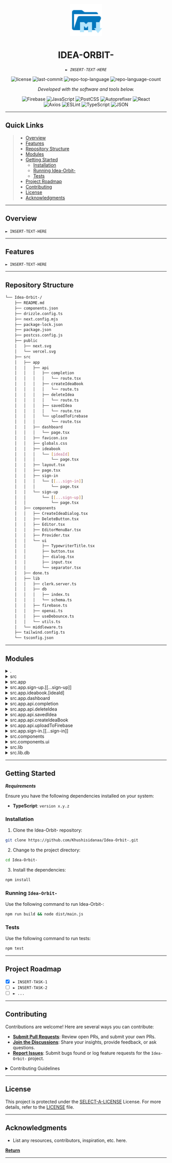 <p align="center">
  <img src="https://raw.githubusercontent.com/PKief/vscode-material-icon-theme/ec559a9f6bfd399b82bb44393651661b08aaf7ba/icons/folder-markdown-open.svg" width="100" />
</p>
<p align="center">
    <h1 align="center">IDEA-ORBIT-</h1>
</p>
<p align="center">
    <em><code>► INSERT-TEXT-HERE</code></em>
</p>
<p align="center">
	<img src="https://img.shields.io/github/license/Khushisidanaa/Idea-Orbit-.git?style=flat&color=0080ff" alt="license">
	<img src="https://img.shields.io/github/last-commit/Khushisidanaa/Idea-Orbit-.git?style=flat&logo=git&logoColor=white&color=0080ff" alt="last-commit">
	<img src="https://img.shields.io/github/languages/top/Khushisidanaa/Idea-Orbit-.git?style=flat&color=0080ff" alt="repo-top-language">
	<img src="https://img.shields.io/github/languages/count/Khushisidanaa/Idea-Orbit-.git?style=flat&color=0080ff" alt="repo-language-count">
<p>
<p align="center">
		<em>Developed with the software and tools below.</em>
</p>
<p align="center">
	<img src="https://img.shields.io/badge/Firebase-FFCA28.svg?style=flat&logo=Firebase&logoColor=black" alt="Firebase">
	<img src="https://img.shields.io/badge/JavaScript-F7DF1E.svg?style=flat&logo=JavaScript&logoColor=black" alt="JavaScript">
	<img src="https://img.shields.io/badge/PostCSS-DD3A0A.svg?style=flat&logo=PostCSS&logoColor=white" alt="PostCSS">
	<img src="https://img.shields.io/badge/Autoprefixer-DD3735.svg?style=flat&logo=Autoprefixer&logoColor=white" alt="Autoprefixer">
	<img src="https://img.shields.io/badge/React-61DAFB.svg?style=flat&logo=React&logoColor=black" alt="React">
	<br>
	<img src="https://img.shields.io/badge/Axios-5A29E4.svg?style=flat&logo=Axios&logoColor=white" alt="Axios">
	<img src="https://img.shields.io/badge/ESLint-4B32C3.svg?style=flat&logo=ESLint&logoColor=white" alt="ESLint">
	<img src="https://img.shields.io/badge/TypeScript-3178C6.svg?style=flat&logo=TypeScript&logoColor=white" alt="TypeScript">
	<img src="https://img.shields.io/badge/JSON-000000.svg?style=flat&logo=JSON&logoColor=white" alt="JSON">
</p>
<hr>

##  Quick Links

> - [ Overview](#-overview)
> - [ Features](#-features)
> - [ Repository Structure](#-repository-structure)
> - [ Modules](#-modules)
> - [ Getting Started](#-getting-started)
>   - [ Installation](#-installation)
>   - [Running Idea-Orbit-](#-running-Idea-Orbit-)
>   - [ Tests](#-tests)
> - [ Project Roadmap](#-project-roadmap)
> - [ Contributing](#-contributing)
> - [ License](#-license)
> - [ Acknowledgments](#-acknowledgments)

---

##  Overview

<code>► INSERT-TEXT-HERE</code>

---

##  Features

<code>► INSERT-TEXT-HERE</code>

---

##  Repository Structure

```sh
└── Idea-Orbit-/
    ├── README.md
    ├── components.json
    ├── drizzle.config.ts
    ├── next.config.mjs
    ├── package-lock.json
    ├── package.json
    ├── postcss.config.js
    ├── public
    │   ├── next.svg
    │   └── vercel.svg
    ├── src
    │   ├── app
    │   │   ├── api
    │   │   │   ├── completion
    │   │   │   │   └── route.tsx
    │   │   │   ├── createIdeaBook
    │   │   │   │   └── route.ts
    │   │   │   ├── deleteIdea
    │   │   │   │   └── route.ts
    │   │   │   ├── savedIdea
    │   │   │   │   └── route.tsx
    │   │   │   └── uploadToFirebase
    │   │   │       └── route.tsx
    │   │   ├── dashboard
    │   │   │   └── page.tsx
    │   │   ├── favicon.ico
    │   │   ├── globals.css
    │   │   ├── ideabook
    │   │   │   └── [ideaId]
    │   │   │       └── page.tsx
    │   │   ├── layout.tsx
    │   │   ├── page.tsx
    │   │   ├── sign-in
    │   │   │   └── [[...sign-in]]
    │   │   │       └── page.tsx
    │   │   └── sign-up
    │   │       └── [[...sign-up]]
    │   │           └── page.tsx
    │   ├── components
    │   │   ├── CreateIdeaDialog.tsx
    │   │   ├── DeleteButton.tsx
    │   │   ├── Editor.tsx
    │   │   ├── EditorMenuBar.tsx
    │   │   ├── Provider.tsx
    │   │   └── ui
    │   │       ├── TypewriterTitle.tsx
    │   │       ├── button.tsx
    │   │       ├── dialog.tsx
    │   │       ├── input.tsx
    │   │       └── separator.tsx
    │   ├── done.ts
    │   ├── lib
    │   │   ├── clerk.server.ts
    │   │   ├── db
    │   │   │   ├── index.ts
    │   │   │   └── schema.ts
    │   │   ├── firebase.ts
    │   │   ├── openai.ts
    │   │   ├── useDebounce.ts
    │   │   └── utils.ts
    │   └── middleware.ts
    ├── tailwind.config.ts
    └── tsconfig.json
```

---

##  Modules

<details closed><summary>.</summary>

| File                                                                                                  | Summary                         |
| ---                                                                                                   | ---                             |
| [next.config.mjs](https://github.com/Khushisidanaa/Idea-Orbit-.git/blob/master/next.config.mjs)       | <code>► INSERT-TEXT-HERE</code> |
| [tailwind.config.ts](https://github.com/Khushisidanaa/Idea-Orbit-.git/blob/master/tailwind.config.ts) | <code>► INSERT-TEXT-HERE</code> |
| [package-lock.json](https://github.com/Khushisidanaa/Idea-Orbit-.git/blob/master/package-lock.json)   | <code>► INSERT-TEXT-HERE</code> |
| [package.json](https://github.com/Khushisidanaa/Idea-Orbit-.git/blob/master/package.json)             | <code>► INSERT-TEXT-HERE</code> |
| [components.json](https://github.com/Khushisidanaa/Idea-Orbit-.git/blob/master/components.json)       | <code>► INSERT-TEXT-HERE</code> |
| [tsconfig.json](https://github.com/Khushisidanaa/Idea-Orbit-.git/blob/master/tsconfig.json)           | <code>► INSERT-TEXT-HERE</code> |
| [drizzle.config.ts](https://github.com/Khushisidanaa/Idea-Orbit-.git/blob/master/drizzle.config.ts)   | <code>► INSERT-TEXT-HERE</code> |
| [postcss.config.js](https://github.com/Khushisidanaa/Idea-Orbit-.git/blob/master/postcss.config.js)   | <code>► INSERT-TEXT-HERE</code> |

</details>

<details closed><summary>src</summary>

| File                                                                                            | Summary                         |
| ---                                                                                             | ---                             |
| [middleware.ts](https://github.com/Khushisidanaa/Idea-Orbit-.git/blob/master/src/middleware.ts) | <code>► INSERT-TEXT-HERE</code> |
| [done.ts](https://github.com/Khushisidanaa/Idea-Orbit-.git/blob/master/src/done.ts)             | <code>► INSERT-TEXT-HERE</code> |

</details>

<details closed><summary>src.app</summary>

| File                                                                                            | Summary                         |
| ---                                                                                             | ---                             |
| [layout.tsx](https://github.com/Khushisidanaa/Idea-Orbit-.git/blob/master/src/app/layout.tsx)   | <code>► INSERT-TEXT-HERE</code> |
| [page.tsx](https://github.com/Khushisidanaa/Idea-Orbit-.git/blob/master/src/app/page.tsx)       | <code>► INSERT-TEXT-HERE</code> |
| [globals.css](https://github.com/Khushisidanaa/Idea-Orbit-.git/blob/master/src/app/globals.css) | <code>► INSERT-TEXT-HERE</code> |

</details>

<details closed><summary>src.app.sign-up.[[...sign-up]]</summary>

| File                                                                                                             | Summary                         |
| ---                                                                                                              | ---                             |
| [page.tsx](https://github.com/Khushisidanaa/Idea-Orbit-.git/blob/master/src/app/sign-up/[[...sign-up]]/page.tsx) | <code>► INSERT-TEXT-HERE</code> |

</details>

<details closed><summary>src.app.ideabook.[ideaId]</summary>

| File                                                                                                        | Summary                         |
| ---                                                                                                         | ---                             |
| [page.tsx](https://github.com/Khushisidanaa/Idea-Orbit-.git/blob/master/src/app/ideabook/[ideaId]/page.tsx) | <code>► INSERT-TEXT-HERE</code> |

</details>

<details closed><summary>src.app.dashboard</summary>

| File                                                                                                | Summary                         |
| ---                                                                                                 | ---                             |
| [page.tsx](https://github.com/Khushisidanaa/Idea-Orbit-.git/blob/master/src/app/dashboard/page.tsx) | <code>► INSERT-TEXT-HERE</code> |

</details>

<details closed><summary>src.app.api.completion</summary>

| File                                                                                                       | Summary                         |
| ---                                                                                                        | ---                             |
| [route.tsx](https://github.com/Khushisidanaa/Idea-Orbit-.git/blob/master/src/app/api/completion/route.tsx) | <code>► INSERT-TEXT-HERE</code> |

</details>

<details closed><summary>src.app.api.deleteIdea</summary>

| File                                                                                                     | Summary                         |
| ---                                                                                                      | ---                             |
| [route.ts](https://github.com/Khushisidanaa/Idea-Orbit-.git/blob/master/src/app/api/deleteIdea/route.ts) | <code>► INSERT-TEXT-HERE</code> |

</details>

<details closed><summary>src.app.api.savedIdea</summary>

| File                                                                                                      | Summary                         |
| ---                                                                                                       | ---                             |
| [route.tsx](https://github.com/Khushisidanaa/Idea-Orbit-.git/blob/master/src/app/api/savedIdea/route.tsx) | <code>► INSERT-TEXT-HERE</code> |

</details>

<details closed><summary>src.app.api.createIdeaBook</summary>

| File                                                                                                         | Summary                         |
| ---                                                                                                          | ---                             |
| [route.ts](https://github.com/Khushisidanaa/Idea-Orbit-.git/blob/master/src/app/api/createIdeaBook/route.ts) | <code>► INSERT-TEXT-HERE</code> |

</details>

<details closed><summary>src.app.api.uploadToFirebase</summary>

| File                                                                                                             | Summary                         |
| ---                                                                                                              | ---                             |
| [route.tsx](https://github.com/Khushisidanaa/Idea-Orbit-.git/blob/master/src/app/api/uploadToFirebase/route.tsx) | <code>► INSERT-TEXT-HERE</code> |

</details>

<details closed><summary>src.app.sign-in.[[...sign-in]]</summary>

| File                                                                                                             | Summary                         |
| ---                                                                                                              | ---                             |
| [page.tsx](https://github.com/Khushisidanaa/Idea-Orbit-.git/blob/master/src/app/sign-in/[[...sign-in]]/page.tsx) | <code>► INSERT-TEXT-HERE</code> |

</details>

<details closed><summary>src.components</summary>

| File                                                                                                                     | Summary                         |
| ---                                                                                                                      | ---                             |
| [DeleteButton.tsx](https://github.com/Khushisidanaa/Idea-Orbit-.git/blob/master/src/components/DeleteButton.tsx)         | <code>► INSERT-TEXT-HERE</code> |
| [Editor.tsx](https://github.com/Khushisidanaa/Idea-Orbit-.git/blob/master/src/components/Editor.tsx)                     | <code>► INSERT-TEXT-HERE</code> |
| [CreateIdeaDialog.tsx](https://github.com/Khushisidanaa/Idea-Orbit-.git/blob/master/src/components/CreateIdeaDialog.tsx) | <code>► INSERT-TEXT-HERE</code> |
| [EditorMenuBar.tsx](https://github.com/Khushisidanaa/Idea-Orbit-.git/blob/master/src/components/EditorMenuBar.tsx)       | <code>► INSERT-TEXT-HERE</code> |
| [Provider.tsx](https://github.com/Khushisidanaa/Idea-Orbit-.git/blob/master/src/components/Provider.tsx)                 | <code>► INSERT-TEXT-HERE</code> |

</details>

<details closed><summary>src.components.ui</summary>

| File                                                                                                                      | Summary                         |
| ---                                                                                                                       | ---                             |
| [TypewriterTitle.tsx](https://github.com/Khushisidanaa/Idea-Orbit-.git/blob/master/src/components/ui/TypewriterTitle.tsx) | <code>► INSERT-TEXT-HERE</code> |
| [dialog.tsx](https://github.com/Khushisidanaa/Idea-Orbit-.git/blob/master/src/components/ui/dialog.tsx)                   | <code>► INSERT-TEXT-HERE</code> |
| [separator.tsx](https://github.com/Khushisidanaa/Idea-Orbit-.git/blob/master/src/components/ui/separator.tsx)             | <code>► INSERT-TEXT-HERE</code> |
| [button.tsx](https://github.com/Khushisidanaa/Idea-Orbit-.git/blob/master/src/components/ui/button.tsx)                   | <code>► INSERT-TEXT-HERE</code> |
| [input.tsx](https://github.com/Khushisidanaa/Idea-Orbit-.git/blob/master/src/components/ui/input.tsx)                     | <code>► INSERT-TEXT-HERE</code> |

</details>

<details closed><summary>src.lib</summary>

| File                                                                                                    | Summary                         |
| ---                                                                                                     | ---                             |
| [firebase.ts](https://github.com/Khushisidanaa/Idea-Orbit-.git/blob/master/src/lib/firebase.ts)         | <code>► INSERT-TEXT-HERE</code> |
| [utils.ts](https://github.com/Khushisidanaa/Idea-Orbit-.git/blob/master/src/lib/utils.ts)               | <code>► INSERT-TEXT-HERE</code> |
| [openai.ts](https://github.com/Khushisidanaa/Idea-Orbit-.git/blob/master/src/lib/openai.ts)             | <code>► INSERT-TEXT-HERE</code> |
| [clerk.server.ts](https://github.com/Khushisidanaa/Idea-Orbit-.git/blob/master/src/lib/clerk.server.ts) | <code>► INSERT-TEXT-HERE</code> |
| [useDebounce.ts](https://github.com/Khushisidanaa/Idea-Orbit-.git/blob/master/src/lib/useDebounce.ts)   | <code>► INSERT-TEXT-HERE</code> |

</details>

<details closed><summary>src.lib.db</summary>

| File                                                                                           | Summary                         |
| ---                                                                                            | ---                             |
| [schema.ts](https://github.com/Khushisidanaa/Idea-Orbit-.git/blob/master/src/lib/db/schema.ts) | <code>► INSERT-TEXT-HERE</code> |
| [index.ts](https://github.com/Khushisidanaa/Idea-Orbit-.git/blob/master/src/lib/db/index.ts)   | <code>► INSERT-TEXT-HERE</code> |

</details>

---

##  Getting Started

***Requirements***

Ensure you have the following dependencies installed on your system:

* **TypeScript**: `version x.y.z`

###  Installation

1. Clone the Idea-Orbit- repository:

```sh
git clone https://github.com/Khushisidanaa/Idea-Orbit-.git
```

2. Change to the project directory:

```sh
cd Idea-Orbit-
```

3. Install the dependencies:

```sh
npm install
```

###  Running `Idea-Orbit-`

Use the following command to run Idea-Orbit-:

```sh
npm run build && node dist/main.js
```

###  Tests

Use the following command to run tests:

```sh
npm test
```

---

##  Project Roadmap

- [X] `► INSERT-TASK-1`
- [ ] `► INSERT-TASK-2`
- [ ] `► ...`

---

##  Contributing

Contributions are welcome! Here are several ways you can contribute:

- **[Submit Pull Requests](https://github.com/Khushisidanaa/Idea-Orbit-.git/blob/main/CONTRIBUTING.md)**: Review open PRs, and submit your own PRs.
- **[Join the Discussions](https://github.com/Khushisidanaa/Idea-Orbit-.git/discussions)**: Share your insights, provide feedback, or ask questions.
- **[Report Issues](https://github.com/Khushisidanaa/Idea-Orbit-.git/issues)**: Submit bugs found or log feature requests for the `Idea-Orbit-` project.

<details closed>
    <summary>Contributing Guidelines</summary>

1. **Fork the Repository**: Start by forking the project repository to your github account.
2. **Clone Locally**: Clone the forked repository to your local machine using a git client.
   ```sh
   git clone https://github.com/Khushisidanaa/Idea-Orbit-.git
   ```
3. **Create a New Branch**: Always work on a new branch, giving it a descriptive name.
   ```sh
   git checkout -b new-feature-x
   ```
4. **Make Your Changes**: Develop and test your changes locally.
5. **Commit Your Changes**: Commit with a clear message describing your updates.
   ```sh
   git commit -m 'Implemented new feature x.'
   ```
6. **Push to GitHub**: Push the changes to your forked repository.
   ```sh
   git push origin new-feature-x
   ```
7. **Submit a Pull Request**: Create a PR against the original project repository. Clearly describe the changes and their motivations.

Once your PR is reviewed and approved, it will be merged into the main branch.

</details>

---

##  License

This project is protected under the [SELECT-A-LICENSE](https://choosealicense.com/licenses) License. For more details, refer to the [LICENSE](https://choosealicense.com/licenses/) file.

---

##  Acknowledgments

- List any resources, contributors, inspiration, etc. here.

[**Return**](#-quick-links)

---
